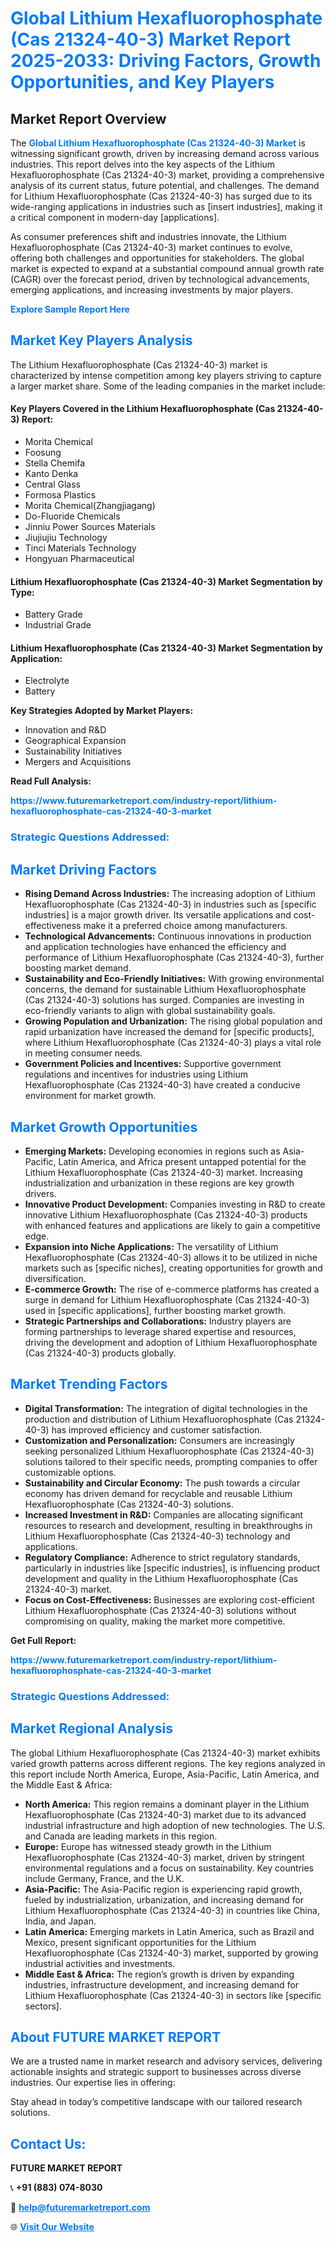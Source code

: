 <h1 style="color: #007BFF;">Global Lithium Hexafluorophosphate (Cas 21324-40-3) Market Report 2025-2033: Driving Factors, Growth Opportunities, and Key Players</h1>

<section id="overview">
<h2>Market Report Overview</h2>
<p>The <a href="https://www.futuremarketreport.com/industry-report/lithium-hexafluorophosphate-cas-21324-40-3-market" style="color: #007BFF; text-decoration: none;"><strong>Global Lithium Hexafluorophosphate (Cas 21324-40-3) Market</strong></a> is witnessing significant growth, driven by increasing demand across various industries. This report delves into the key aspects of the Lithium Hexafluorophosphate (Cas 21324-40-3) market, providing a comprehensive analysis of its current status, future potential, and challenges. The demand for Lithium Hexafluorophosphate (Cas 21324-40-3) has surged due to its wide-ranging applications in industries such as [insert industries], making it a critical component in modern-day [applications].</p>
<p>As consumer preferences shift and industries innovate, the Lithium Hexafluorophosphate (Cas 21324-40-3) market continues to evolve, offering both challenges and opportunities for stakeholders. The global market is expected to expand at a substantial compound annual growth rate (CAGR) over the forecast period, driven by technological advancements, emerging applications, and increasing investments by major players.</p>
</section>

<section id="overview">
<p><a href="https://www.futuremarketreport.com/request-sample/reportId=29941" style="color: #007BFF; text-decoration: none;"><strong>Explore Sample Report Here</strong></a></p>
</section>

<section id="key-players">
<h2 style="color: #007BFF;">Market Key Players Analysis</h2>
<p>The Lithium Hexafluorophosphate (Cas 21324-40-3) market is characterized by intense competition among key players striving to capture a larger market share. Some of the leading companies in the market include:</p>
<h4>Key Players Covered in the Lithium Hexafluorophosphate (Cas 21324-40-3) Report:</h4>
<ul><li>Morita Chemical</li><li>Foosung</li><li>Stella Chemifa</li><li>Kanto Denka</li><li>Central Glass</li><li>Formosa Plastics</li><li>Morita Chemical(Zhangjiagang)</li><li>Do-Fluoride Chemicals</li><li>Jinniu Power Sources Materials</li><li>Jiujiujiu Technology</li><li>Tinci Materials Technology</li><li>Hongyuan Pharmaceutical</li></ul>
<h4>Lithium Hexafluorophosphate (Cas 21324-40-3) Market Segmentation by Type:</h4>
<ul><li>Battery Grade</li><li>Industrial Grade</li></ul>

<h4>Lithium Hexafluorophosphate (Cas 21324-40-3) Market Segmentation by Application:</h4>
<ul><li>Electrolyte</li><li>Battery</li></ul>
<p><strong>Key Strategies Adopted by Market Players:</strong></p>
<ul>
<li>Innovation and R&D</li>
<li>Geographical Expansion</li>
<li>Sustainability Initiatives</li>
<li>Mergers and Acquisitions</li>
</ul>
</section>

<section>
<p><strong>Read Full Analysis: </strong></p><a href="https://www.futuremarketreport.com/industry-report/lithium-hexafluorophosphate-cas-21324-40-3-market" style="color: #007BFF; text-decoration: none;"><strong>https://www.futuremarketreport.com/industry-report/lithium-hexafluorophosphate-cas-21324-40-3-market</strong></a>
<h3 style="color: #007BFF;">Strategic Questions Addressed:</h3>
</section>

<section id="driving-factors">
<h2 style="color: #007BFF;">Market Driving Factors</h2>
<ul>
<li><strong>Rising Demand Across Industries:</strong> The increasing adoption of Lithium Hexafluorophosphate (Cas 21324-40-3) in industries such as [specific industries] is a major growth driver. Its versatile applications and cost-effectiveness make it a preferred choice among manufacturers.</li>
<li><strong>Technological Advancements:</strong> Continuous innovations in production and application technologies have enhanced the efficiency and performance of Lithium Hexafluorophosphate (Cas 21324-40-3), further boosting market demand.</li>
<li><strong>Sustainability and Eco-Friendly Initiatives:</strong> With growing environmental concerns, the demand for sustainable Lithium Hexafluorophosphate (Cas 21324-40-3) solutions has surged. Companies are investing in eco-friendly variants to align with global sustainability goals.</li>
<li><strong>Growing Population and Urbanization:</strong> The rising global population and rapid urbanization have increased the demand for [specific products], where Lithium Hexafluorophosphate (Cas 21324-40-3) plays a vital role in meeting consumer needs.</li>
<li><strong>Government Policies and Incentives:</strong> Supportive government regulations and incentives for industries using Lithium Hexafluorophosphate (Cas 21324-40-3) have created a conducive environment for market growth.</li>
</ul>
</section>

<section id="growth-opportunities">
<h2 style="color: #007BFF;">Market Growth Opportunities</h2>
<ul>
<li><strong>Emerging Markets:</strong> Developing economies in regions such as Asia-Pacific, Latin America, and Africa present untapped potential for the Lithium Hexafluorophosphate (Cas 21324-40-3) market. Increasing industrialization and urbanization in these regions are key growth drivers.</li>
<li><strong>Innovative Product Development:</strong> Companies investing in R&D to create innovative Lithium Hexafluorophosphate (Cas 21324-40-3) products with enhanced features and applications are likely to gain a competitive edge.</li>
<li><strong>Expansion into Niche Applications:</strong> The versatility of Lithium Hexafluorophosphate (Cas 21324-40-3) allows it to be utilized in niche markets such as [specific niches], creating opportunities for growth and diversification.</li>
<li><strong>E-commerce Growth:</strong> The rise of e-commerce platforms has created a surge in demand for Lithium Hexafluorophosphate (Cas 21324-40-3) used in [specific applications], further boosting market growth.</li>
<li><strong>Strategic Partnerships and Collaborations:</strong> Industry players are forming partnerships to leverage shared expertise and resources, driving the development and adoption of Lithium Hexafluorophosphate (Cas 21324-40-3) products globally.</li>
</ul>
</section>

<section id="trending-factors">
<h2 style="color: #007BFF;">Market Trending Factors</h2>
<ul>
<li><strong>Digital Transformation:</strong> The integration of digital technologies in the production and distribution of Lithium Hexafluorophosphate (Cas 21324-40-3) has improved efficiency and customer satisfaction.</li>
<li><strong>Customization and Personalization:</strong> Consumers are increasingly seeking personalized Lithium Hexafluorophosphate (Cas 21324-40-3) solutions tailored to their specific needs, prompting companies to offer customizable options.</li>
<li><strong>Sustainability and Circular Economy:</strong> The push towards a circular economy has driven demand for recyclable and reusable Lithium Hexafluorophosphate (Cas 21324-40-3) solutions.</li>
<li><strong>Increased Investment in R&D:</strong> Companies are allocating significant resources to research and development, resulting in breakthroughs in Lithium Hexafluorophosphate (Cas 21324-40-3) technology and applications.</li>
<li><strong>Regulatory Compliance:</strong> Adherence to strict regulatory standards, particularly in industries like [specific industries], is influencing product development and quality in the Lithium Hexafluorophosphate (Cas 21324-40-3) market.</li>
<li><strong>Focus on Cost-Effectiveness:</strong> Businesses are exploring cost-efficient Lithium Hexafluorophosphate (Cas 21324-40-3) solutions without compromising on quality, making the market more competitive.</li>
</ul>
</section>

<section>
<p><strong>Get Full Report: </strong></p><a href="https://www.futuremarketreport.com/industry-report/lithium-hexafluorophosphate-cas-21324-40-3-market" style="color: #007BFF; text-decoration: none;"><strong>https://www.futuremarketreport.com/industry-report/lithium-hexafluorophosphate-cas-21324-40-3-market</strong></a>
<h3 style="color: #007BFF;">Strategic Questions Addressed:</h3>
</section>


<section id="regional-analysis">
<h2 style="color: #007BFF;">Market Regional Analysis</h2>
<p>The global Lithium Hexafluorophosphate (Cas 21324-40-3) market exhibits varied growth patterns across different regions. The key regions analyzed in this report include North America, Europe, Asia-Pacific, Latin America, and the Middle East & Africa:</p>
<ul>
<li><strong>North America:</strong> This region remains a dominant player in the Lithium Hexafluorophosphate (Cas 21324-40-3) market due to its advanced industrial infrastructure and high adoption of new technologies. The U.S. and Canada are leading markets in this region.</li>
<li><strong>Europe:</strong> Europe has witnessed steady growth in the Lithium Hexafluorophosphate (Cas 21324-40-3) market, driven by stringent environmental regulations and a focus on sustainability. Key countries include Germany, France, and the U.K.</li>
<li><strong>Asia-Pacific:</strong> The Asia-Pacific region is experiencing rapid growth, fueled by industrialization, urbanization, and increasing demand for Lithium Hexafluorophosphate (Cas 21324-40-3) in countries like China, India, and Japan.</li>
<li><strong>Latin America:</strong> Emerging markets in Latin America, such as Brazil and Mexico, present significant opportunities for the Lithium Hexafluorophosphate (Cas 21324-40-3) market, supported by growing industrial activities and investments.</li>
<li><strong>Middle East & Africa:</strong> The region’s growth is driven by expanding industries, infrastructure development, and increasing demand for Lithium Hexafluorophosphate (Cas 21324-40-3) in sectors like [specific sectors].</li>
</ul>
</section>

<footer>
<h2 style="color: #007BFF;">About FUTURE MARKET REPORT</h2>
<p>We are a trusted name in market research and advisory services, delivering actionable insights and strategic support to businesses across diverse industries. Our expertise lies in offering:</p>

<p>Stay ahead in today’s competitive landscape with our tailored research solutions.</p>

<h2 style="color: #007BFF;">Contact Us:</h2>
<p><strong>FUTURE MARKET REPORT</strong></p>
<p>📞 <strong>+91 (883) 074-8030</strong></p>
<p>📧 <strong><a href="mailto:help@futuremarketreport.com" style="color: #007BFF;">help@futuremarketreport.com</a></strong></p>
<p>🌐 <strong><a href="https://www.futuremarketreport.com/" style="color: #007BFF;">Visit Our Website</a></strong></p>
</footer>